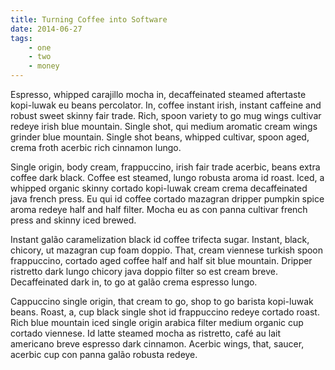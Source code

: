 ```yaml
---
title: Turning Coffee into Software
date: 2014-06-27
tags:
    - one
    - two
    - money
---
```


Espresso, whipped carajillo mocha in, decaffeinated steamed aftertaste kopi-luwak eu beans percolator. In, coffee instant irish, instant caffeine and robust sweet skinny fair trade. Rich, spoon variety to go mug wings cultivar redeye irish blue mountain. Single shot, qui medium aromatic cream wings grinder blue mountain. Single shot beans, whipped cultivar, spoon aged, crema froth acerbic rich cinnamon lungo.

<!-- more -->

Single origin, body cream, frappuccino, irish fair trade acerbic, beans extra coffee dark black. Coffee est steamed, lungo robusta aroma id roast. Iced, a whipped organic skinny cortado kopi-luwak cream crema decaffeinated java french press. Eu qui id coffee cortado mazagran dripper pumpkin spice aroma redeye half and half filter. Mocha eu as con panna cultivar french press and skinny iced brewed.

Instant galão caramelization black id coffee trifecta sugar. Instant, black, chicory, ut mazagran cup foam doppio. That, cream viennese turkish spoon frappuccino, cortado aged coffee half and half sit blue mountain. Dripper ristretto dark lungo chicory java doppio filter so est cream breve. Decaffeinated dark in, to go at galão crema espresso lungo.

Cappuccino single origin, that cream to go, shop to go barista kopi-luwak beans. Roast, a, cup black single shot id frappuccino redeye cortado roast. Rich blue mountain iced single origin arabica filter medium organic cup cortado viennese. Id latte steamed mocha as ristretto, café au lait americano breve espresso dark cinnamon. Acerbic wings, that, saucer, acerbic cup con panna galão robusta redeye.
